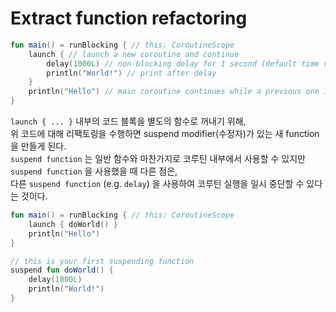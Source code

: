 # Extract function refactoring

```kotlin
fun main() = runBlocking { // this: CoroutineScope
    launch { // launch a new coroutine and continue
        delay(1000L) // non-blocking delay for 1 second (default time unit is ms)
        println("World!") // print after delay
    }
    println("Hello") // main coroutine continues while a previous one is delayed
}
```

`launch { ... }` 내부의 코드 블록을 별도의 함수로 꺼내기 위해,  
위 코드에 대해 리팩토링을 수행하면 suspend modifier(수정자)가 있는 새 function 을 만들게 된다.  
`suspend function` 는 일반 함수와 마찬가지로 코루틴 내부에서 사용할 수 있지만 `suspend function` 을 사용했을 때 다른 점은,  
다른 `suspend function` (e.g. `delay`) 을 사용하여 코루틴 실행을 일시 중단할 수 있다는 것이다.

```kotlin
fun main() = runBlocking { // this: CoroutineScope
    launch { doWorld() }
    println("Hello")
}

// this is your first suspending function
suspend fun doWorld() {
    delay(1000L)
    println("World!")
}
```
